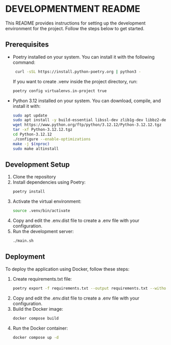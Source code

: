 # DEVELOPMENTMENT README

This README provides instructions for setting up the development environment for the project. Follow the steps below to get started.

## Prerequisites
- Poetry installed on your system. You can install it with the following command:
  ```bash
   curl -sSL https://install.python-poetry.org | python3 -
  ```
  If you want to create .venv inside the project directory, run:
  ```bash
  poetry config virtualenvs.in-project true
  ```
- Python 3.12 installed on your system. You can download, compile, and install it with:
  ```bash
  sudo apt update
  sudo apt install -y build-essential libssl-dev zlib1g-dev libbz2-dev libreadline-dev libsqlite3-dev wget curl llvm libncurses5-dev libncursesw5-dev xz-utils tk-dev libffi-dev liblzma-dev python3-openssl git
  wget https://www.python.org/ftp/python/3.12.12/Python-3.12.12.tgz
  tar -xf Python-3.12.12.tgz
  cd Python-3.12.12
  ./configure --enable-optimizations
  make -j $(nproc)
  sudo make altinstall
  ```

## Development Setup
1. Clone the repository
2. Install dependencies using Poetry:
   ```bash
   poetry install
   ```
3. Activate the virtual environment:
   ```bash
   source .venv/bin/activate
   ```
4. Copy and edit the .env.dist file to create a .env file with your configuration.
5. Run the development server:
   ```bash
   ./main.sh
   ```

## Deployment
To deploy the application using Docker, follow these steps:
1. Create requirements.txt file:
   ```bash
   poetry export -f requirements.txt --output requirements.txt --without-hashes
   ```
2. Copy and edit the .env.dist file to create a .env file with your configuration.
3. Build the Docker image:
   ```bash
   docker compose build
    ```
4. Run the Docker container:
    ```bash
    docker compose up -d
    ```
